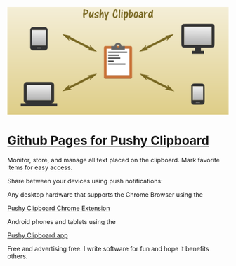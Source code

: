 ![](assets/images/feature_graphic.png)

# [Github Pages for Pushy Clipboard](https://pushy-clipboard.github.io/)

Monitor, store, and manage all text placed on the clipboard.
Mark favorite items for easy access.

Share between your devices using push notifications:

Any desktop hardware that supports the Chrome Browser using the

[Pushy Clipboard Chrome Extension](https://chrome.google.com/webstore/detail/pushy-clipboard/jemdfhaheennfkehopbpkephjlednffd)

Android phones and tablets using the

[Pushy Clipboard app](https://play.google.com/store/apps/details?id=com.weebly.opus1269.clipman)

Free and advertising free. I write software for fun and hope it benefits others.

